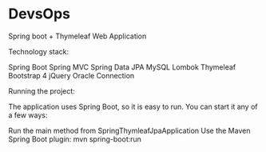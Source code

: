 # DevsOps
Spring boot +  Thymeleaf Web Application 

Technology stack:

Spring Boot
Spring MVC
Spring Data JPA
MySQL
Lombok
Thymeleaf
Bootstrap 4
jQuery
Oracle Connection

Running the project: 

The application uses Spring Boot, so it is easy to run. You can start it any of a few ways:

Run the main method from SpringThymleafJpaApplication
Use the Maven Spring Boot plugin: mvn spring-boot:run
